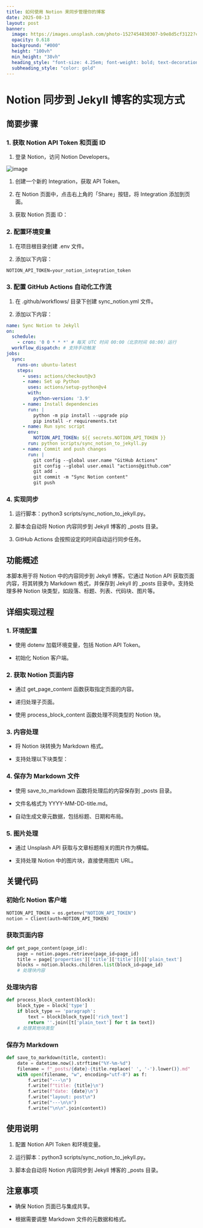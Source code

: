 ```yaml
---
title: 如何使用 Notion 来同步管理你的博客
date: 2025-08-13
layout: post
banner:
  image: https://images.unsplash.com/photo-1527454830307-b9e8d5cf3122?crop=entropy&cs=tinysrgb&fit=max&fm=jpg&ixid=M3w2OTIwMzJ8MHwxfHJhbmRvbXx8fHx8fHx8fDE3NTUwNzM4Njd8&ixlib=rb-4.1.0&q=80&w=1080
  opacity: 0.618
  background: "#000"
  height: "100vh"
  min_height: "38vh"
  heading_style: "font-size: 4.25em; font-weight: bold; text-decoration: underline"
  subheading_style: "color: gold"
---
```


# Notion 同步到 Jekyll 博客的实现方式

## 简要步骤

### 1. 获取 Notion API Token 和页面 ID

1. 登录 Notion，访问 Notion Developers。

![image](https://prod-files-secure.s3.us-west-2.amazonaws.com/a7a0cc5a-89b9-4cda-8686-1fba0ca52f40/d19c1afe-dea5-4312-9333-786b0ba83054/image.png?X-Amz-Algorithm=AWS4-HMAC-SHA256&X-Amz-Content-Sha256=UNSIGNED-PAYLOAD&X-Amz-Credential=ASIAZI2LB46663XCCOHI%2F20250813%2Fus-west-2%2Fs3%2Faws4_request&X-Amz-Date=20250813T083106Z&X-Amz-Expires=3600&X-Amz-Security-Token=IQoJb3JpZ2luX2VjEOD%2F%2F%2F%2F%2F%2F%2F%2F%2F%2FwEaCXVzLXdlc3QtMiJHMEUCIDx%2Fvb9K76ni8ENV0yUuHv7BG6eUKPDjfyBM1ePYV7pSAiEAkTodb9s%2B1na2Mq2Cw991va0vANzg6Gis8q5jfHLnlxoq%2FwMIKBAAGgw2Mzc0MjMxODM4MDUiDPQWMGnQWErxE%2FVXDyrcA34mZ4Y7BCIL6ZRoNp0KthhNvizb6HHYhtrPZEXVq8idQEsUt5d48c%2B4ht6rtv4MCFq9V%2FJlUeQQIE1gEc2e1HzQ5RVJsUYtkBXeelzixkvzTIYNIvM43%2FkpK77EA9Qfn2zOwnIIPKfh%2BIuIM2goKM52FNm2tUPWPoMCudoyqMS0qqC%2BF%2BMiP3%2BVy%2Fy8CtrWwAFtTmtG6AwoM6uN2OmNPScYa8G%2Buy4jJET4AtlSgiiTJNNzcrDUH3ApaUX3bbbdM9HUKyzwvZaVccHa4sYtiqw3zH9%2B2EnW6cz%2FXHQ9aLaEE7OQAOFma8mAqXOkmc%2BKJouq4itAEw4ycQxJcelPFYuOGd6eCWbi7KW0J5sLQrVG7FzDfwtRMoLkl5ZIQrymyHG8ytOWVXoZXmTjnXNx85ZTqbqH8FHEuj4t4vbySCvXFPRL23X%2Bo0Nor6pA9K3ekLo9LJymjqFEVI20s6ofHBCFpl1t1Hcoogp6FR8uQPcGevY5vCOqtpEK0gwhM4zbpNml9KuQS%2FelhKRPvx5lPfbxzY9gJ0o7DqgmvUFhm2TJoAHy0m%2BSvS%2B2QgMRIkkPenQPsp%2Fj%2Frajrl3T8IfS5O1r7pKqGe7CGe22LtYmuc5koq1Da5YdCsDn2awhMKL58MQGOqUBPotORs3tXa%2FVburfBnQ1x1Fpq187mqjAh2cmguJJVXd7WPelrVwHShQjRjNs67okphzh0%2FKlRNN4LY8BYs6e0xPnhsM%2FOpEHD5p2%2BYMJbLrjmjTG7AoknQbSt8lvDAAXDFH3s6k%2BfLc9T9hR6qANY0fo5yLKEgMKevbsPAFbCm5uQ1N9oLj6M51CsM6C1VS5%2BtZYyKDubm0Ab5xMKPRbaaMqMoLl&X-Amz-Signature=0093c05ab2e070c4abb711461b891c15519d07dd23d45ee0f0a371b6cedbc84b&X-Amz-SignedHeaders=host&x-amz-checksum-mode=ENABLED&x-id=GetObject)

1. 创建一个新的 Integration，获取 API Token。

1. 在 Notion 页面中，点击右上角的「Share」按钮，将 Integration 添加到页面。

1. 获取 Notion 页面 ID：


### 2. 配置环境变量

1. 在项目根目录创建 .env 文件。

1. 添加以下内容：

```javascript
NOTION_API_TOKEN=your_notion_integration_token
```

### 3. 配置 GitHub Actions 自动化工作流

1. 在 .github/workflows/ 目录下创建 sync_notion.yml 文件。

1. 添加以下内容：

```yaml
name: Sync Notion to Jekyll
on:
  schedule:
    - cron: '0 0 * * *' # 每天 UTC 时间 00:00（北京时间 08:00）运行
  workflow_dispatch: # 支持手动触发
jobs:
  sync:
    runs-on: ubuntu-latest
    steps:
      - uses: actions/checkout@v3
      - name: Set up Python
        uses: actions/setup-python@v4
        with:
          python-version: '3.9'
      - name: Install dependencies
        run: |
          python -m pip install --upgrade pip
          pip install -r requirements.txt
      - name: Run sync script
        env:
          NOTION_API_TOKEN: ${{ secrets.NOTION_API_TOKEN }}
        run: python scripts/sync_notion_to_jekyll.py
      - name: Commit and push changes
        run: |
          git config --global user.name "GitHub Actions"
          git config --global user.email "actions@github.com"
          git add .
          git commit -m "Sync Notion content"
          git push
```

### 4. 实现同步

1. 运行脚本：python3 scripts/sync_notion_to_jekyll.py。

1. 脚本会自动将 Notion 内容同步到 Jekyll 博客的 _posts 目录。

1. GitHub Actions 会按照设定的时间自动运行同步任务。

## 功能概述

本脚本用于将 Notion 中的内容同步到 Jekyll 博客。它通过 Notion API 获取页面内容，将其转换为 Markdown 格式，并保存到 Jekyll 的 _posts 目录中。支持处理多种 Notion 块类型，如段落、标题、列表、代码块、图片等。

## 详细实现过程

### 1. 环境配置

- 使用 dotenv 加载环境变量，包括 Notion API Token。

- 初始化 Notion 客户端。

### 2. 获取 Notion 页面内容

- 通过 get_page_content 函数获取指定页面的内容。

- 递归处理子页面。

- 使用 process_block_content 函数处理不同类型的 Notion 块。

### 3. 内容处理

- 将 Notion 块转换为 Markdown 格式。

- 支持处理以下块类型：


### 4. 保存为 Markdown 文件

- 使用 save_to_markdown 函数将处理后的内容保存到 _posts 目录。

- 文件名格式为 YYYY-MM-DD-title.md。

- 自动生成文章元数据，包括标题、日期和布局。

### 5. 图片处理

- 通过 Unsplash API 获取与文章标题相关的图片作为横幅。

- 支持处理 Notion 中的图片块，直接使用图片 URL。

## 关键代码

### 初始化 Notion 客户端

```python
NOTION_API_TOKEN = os.getenv("NOTION_API_TOKEN")
notion = Client(auth=NOTION_API_TOKEN)
```

### 获取页面内容

```python
def get_page_content(page_id):
    page = notion.pages.retrieve(page_id=page_id)
    title = page['properties']['title']['title'][0]['plain_text']
    blocks = notion.blocks.children.list(block_id=page_id)
    # 处理块内容
```

### 处理块内容

```python
def process_block_content(block):
    block_type = block['type']
    if block_type == 'paragraph':
        text = block[block_type]['rich_text']
        return ''.join([t['plain_text'] for t in text])
    # 处理其他块类型
```

### 保存为 Markdown

```python
def save_to_markdown(title, content):
    date = datetime.now().strftime("%Y-%m-%d")
    filename = f"_posts/{date}-{title.replace(' ', '-').lower()}.md"
    with open(filename, "w", encoding="utf-8") as f:
        f.write("---\n")
        f.write(f"title: {title}\n")
        f.write(f"date: {date}\n")
        f.write("layout: post\n")
        f.write("---\n\n")
        f.write("\n\n".join(content))
```

## 使用说明

1. 配置 Notion API Token 和环境变量。

1. 运行脚本：python3 scripts/sync_notion_to_jekyll.py。

1. 脚本会自动将 Notion 内容同步到 Jekyll 博客的 _posts 目录。

## 注意事项

- 确保 Notion 页面已与集成共享。

- 根据需要调整 Markdown 文件的元数据和格式。